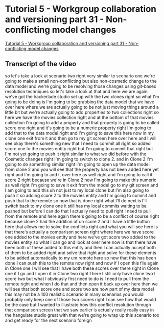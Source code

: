
# Tutorial 5 - Workgroup collaboration and versioning part 31 - Non-conflicting model changes

[Tutorial 5 - Workgroup collaboration and versioning part 31 - Non-conflicting model changes](https://community.hackolade.com/slides/slide/workgroup-scenario-2-non-conflicting-model-changes-36?fullscreen=1)

## Transcript of the video

so let's take a look at scenario two right very similar to scenario one we're going to make a small non-conflicting but also non-cosmetic change to the data model and we're going to be resolving those changes using git-based resolution techniques so let's take a look at that and here we are again we've got the hackerlade studio set up with the two clones right so what I'm going to be doing is I'm going to be grabbing the data model that we have over here where we are actually going to be not just moving things around a little bit but we're actually going to add properties to two collections right so here we have the movies collection right and at the bottom of that movies collection I'm going to add a property and that property is going to be called score one right and it's going to be a numeric property right I'm going to add that to the data model right and I'm going to save this here now in my clone one exit from it and then go to my git screen here over here and I will see okay there's something new that I need to commit all right so added score one to the movies entity right but I'm going to commit that right but I'm not yet going to push it right similar to what we did before with the Cosmetic changes right I'm going to switch to clone 2. and in Clone 2 I'm going to do something similar right I'm going to open up the data model from clone 2 and you will see that the property has not been added here yet right and I'm going to add it over here as well right and I'm going to call it score 2 right because we're in Clone 2 now I'm going to make this numeric as well right I'm going to save it exit from the model go to my git screen and I am going to add this uh not just to my local clone but I'm also going to push it so adding score 2 to the movies entity and I'm going to commit and push that to the remote so now that is done right what I'll do next is I'll switch back to my clone one it still has my local commits waiting to be pushed but before I can do that I actually need to pull right I need to pull from the remote and here again there's going to be a conflict of course right because clone 2 had the addition of uh score 2 and I have a little button here that allows me to solve the conflicts right and what you will see here is that there's actually a comparison screen right where here we have score one added to the movies entity and here we've got score two added to the movies entity so what I can go and look at over here now is that there have been both of these added to this entity and then I can actually accept both of them to be added right and solve that right and solve for these elements to be added automatically to my um remote here so now that this has been done I can push this to the remote now right and now if I open this file again in Clone one I will see that I have both these scores over there right in Clone one if I go and I open it in Clone two right I here I still only have clone two I score two but what I obviously first need to do is I need to pull from the remote right and when I do that and then open it back up over here then we will see that both score one and score two are now part of my data model this may not be a 100 realistic scenario in many scenarios you would probably only keep one of those two scores right I can see how that would be the case but I wanted to illustrate how this conflict resolution through that comparison screen that we saw earlier is actually really really easy in the hangulate studio great with that we're going to wrap up this scenario too and get ready for the next scenario foreign